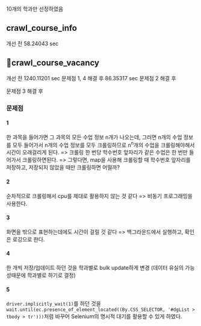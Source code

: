 10개의 학과만 선정하였음
## crawl_course_info
개선 전
58.24043 sec

## crawl_course_vacancy
개선 전
1240.11201 sec 
문제점 1, 4 해결 후
86.35317 sec
문제점 2 해결 후

문제점 3 해결 후
### 문제점
#### 1
한 과목을 들어가면 그 과목의 모든 수업 정보 n개가 나오는데, 그러면 n개의 수업 정보를 모두 들어가서 n개의 수업 정보를 모두 크롤링하므로 n<sup>n</sup>개의 수업을 크롤링해야해서 시간이 오래걸리게 된다.
=> 크롤링 한 번당 학수번호 앞자리가 같은 수업은 한 번만 들어가서 크롤링하면된다.
=> 그렇다면, map을 사용해 크롤링할 때 학수번호 앞자리를 저장하고, 저장되지 않았을 때만 크롤링하면 어떨까?
#### 2
순차적으로 크롤링해서 cpu를 제대로 활용하지 않는 것 같다
=> 비동기 프로그래밍을 사용한다.
#### 3
화면을 밖으로 표현하는데에도 시간이 걸릴 것 같다
=> 백그라운드에서 실행하고, 확인은 로깅으로 한다.
#### 4
한 개씩 저장/업데이트 하던 것을 학과별로 bulk update하게 변경 (데이터 유실의 가능성때문에 학과별로 하기로 결정)
#### 5
`driver.implicitly_wait(1)`를 하던 것을 `wait.until(ec.presence_of_element_located((By.CSS_SELECTOR, '#dgList > tbody > tr')))`처럼 바꾸어 Selenium의 명시적 대기를 활용할 수 있게 하였다.
